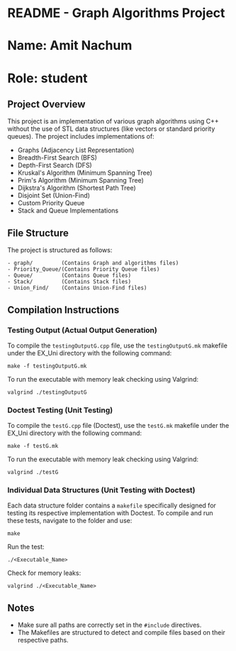 # README - Graph Algorithms Project 
# Name: Amit Nachum
# Role: student


## Project Overview

This project is an implementation of various graph algorithms using C++ without the use of STL data structures (like vectors or standard priority queues). The project includes implementations of:

- Graphs (Adjacency List Representation)
- Breadth-First Search (BFS)
- Depth-First Search (DFS)
- Kruskal's Algorithm (Minimum Spanning Tree)
- Prim's Algorithm (Minimum Spanning Tree)
- Dijkstra's Algorithm (Shortest Path Tree)
- Disjoint Set (Union-Find)
- Custom Priority Queue
- Stack and Queue Implementations

## File Structure

The project is structured as follows:

```
- graph/         (Contains Graph and algorithms files)
- Priority_Queue/(Contains Priority Queue files)
- Queue/         (Contains Queue files)
- Stack/         (Contains Stack files)
- Union_Find/    (Contains Union-Find files)
```

## Compilation Instructions

### Testing Output (Actual Output Generation)

To compile the `testingOutputG.cpp` file, use the `testingOutputG.mk` makefile under the  EX_Uni directory with the following command:

```
make -f testingOutputG.mk
```

To run the executable with memory leak checking using Valgrind:

```
valgrind ./testingOutputG
```

### Doctest Testing (Unit Testing)

To compile the `testG.cpp` file (Doctest), use the `testG.mk` makefile under the  EX_Uni directory with the following command:

```
make -f testG.mk
```

To run the executable with memory leak checking using Valgrind:

```
valgrind ./testG
```

### Individual Data Structures (Unit Testing with Doctest)

Each data structure folder contains a `makefile` specifically designed for testing its respective implementation with Doctest. To compile and run these tests, navigate to the folder and use:

```
make
```

Run the test:

```
./<Executable_Name>
```

Check for memory leaks:

```
valgrind ./<Executable_Name>
```

## Notes

- Make sure all paths are correctly set in the `#include` directives.
- The Makefiles are structured to detect and compile files based on their respective paths.
